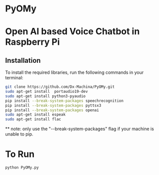 # PyOMy
# Open AI based Voice Chatbot in Raspberry Pi

## Installation

To install the required libraries, run the following commands in your terminal:

```bash
git clone https://github.com/Dx-Machina/PyOMy.git
sudo apt-get install  portaudio19-dev
sudo apt-get install python3-pyaudio
pip install --break-system-packages speechrecognition
pip install --break-system-packages pyttsx3
pip install --break-system-packages openai
sudo apt-get install espeak
sudo apt-get install flac
``````
** note: only use the "--break-system-packages" flag if your machine is unable to pip.
# To Run

```bash
python PyOMy.py
``````
